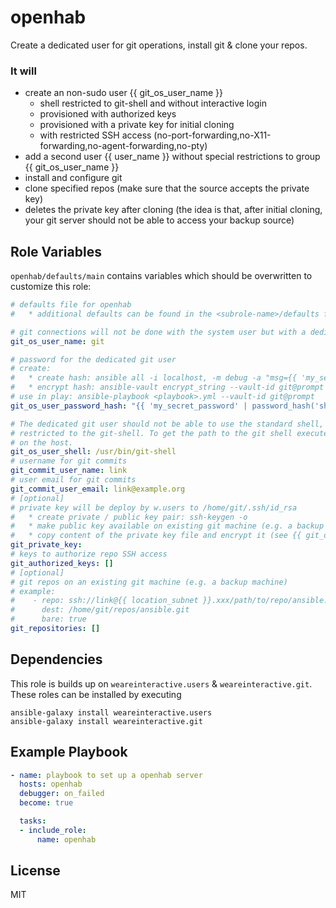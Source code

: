 openhab
=========


Create a dedicated user for git operations, install git & clone your repos.

### It will
* create an non-sudo user {{ git_os_user_name }}
  * shell restricted to git-shell and without interactive login
  * provisioned with authorized keys
  * provisioned with a private key for initial cloning
  * with restricted SSH access (no-port-forwarding,no-X11-forwarding,no-agent-forwarding,no-pty)
* add a second user {{ user_name }} without special restrictions to group {{ git_os_user_name }}
* install and configure git
* clone specified repos (make sure that the source accepts the private key)
* deletes the private key after cloning (the idea is that, after initial cloning, your git server should not be able to access your backup source)

Role Variables
--------------

`openhab/defaults/main` contains variables which should be overwritten to customize this role:
```yml
# defaults file for openhab
#   * additional defaults can be found in the <subrole-name>/defaults folders

# git connections will not be done with the system user but with a dedicated git user
git_os_user_name: git

# password for the dedicated git user
# create: 
#   * create hash: ansible all -i localhost, -m debug -a "msg={{ 'my_secret_password' | password_hash('sha512') }}"
#   * encrypt hash: ansible-vault encrypt_string --vault-id git@prompt --stdin-name 'git_os_user_password_hash'
# use in play: ansible-playbook <playbook>.yml --vault-id git@prompt
git_os_user_password_hash: "{{ 'my_secret_password' | password_hash('sha512') }}"

# The dedicated git user should not be able to use the standard shell, but should be
# restricted to the git-shell. To get the path to the git shell execute 'which git-shell'
# on the host.
git_os_user_shell: /usr/bin/git-shell
# username for git commits
git_commit_user_name: link
# user email for git commits
git_commit_user_email: link@example.org
# [optional]
# private key will be deploy by w.users to /home/git/.ssh/id_rsa
#   * create private / public key pair: ssh-keygen -o
#   * make public key available on existing git machine (e.g. a backup machine)
#   * copy content of the private key file and encrypt it (see {{ git_os_user_password_hash }})
git_private_key:
# keys to authorize repo SSH access
git_authorized_keys: []
# [optional]
# git repos on an existing git machine (e.g. a backup machine)
# example:
#    - repo: ssh://link@{{ location_subnet }}.xxx/path/to/repo/ansible.git
#      dest: /home/git/repos/ansible.git
#      bare: true
git_repositories: []
```

Dependencies
------------

This role is builds up on `weareinteractive.users` & `weareinteractive.git`. These roles can be installed by executing
```
ansible-galaxy install weareinteractive.users
ansible-galaxy install weareinteractive.git
```

Example Playbook
----------------

```yml
- name: playbook to set up a openhab server
  hosts: openhab
  debugger: on_failed
  become: true

  tasks:
  - include_role: 
      name: openhab
```

License
-------

MIT
